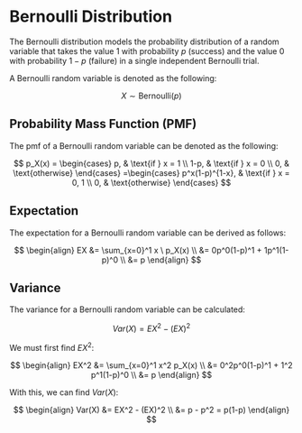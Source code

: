 # Bernoulli Distribution

The Bernoulli distribution models the probability distribution of a random variable that takes the value $1$ with probability $p$ (success) and the value $0$ with probability $1-p$ (failure) in a single independent Bernoulli trial.

A Bernoulli random variable is denoted as the following:

$$ X \sim \text{Bernoulli}(p) $$

## Probability Mass Function (PMF)

The pmf of a Bernoulli random variable can be denoted as the following:

$$
p_X(x) =
\begin{cases}
p, & \text{if } x = 1 \\
1-p, & \text{if } x = 0 \\
0, & \text{otherwise}
\end{cases}
=\begin{cases}
p^x(1-p)^{1-x}, & \text{if } x = 0, 1 \\
0, & \text{otherwise}
\end{cases}
$$

## Expectation

The expectation for a Bernoulli random variable can be derived as follows:

$$
\begin{align}
EX &= \sum_{x=0}^1 x \ p_X(x) \\
&= 0p^0(1-p)^1 + 1p^1(1-p)^0 \\
&= p
\end{align}
$$

## Variance

The variance for a Bernoulli random variable can be calculated:

$$ Var(X) = EX^2 - (EX)^2 $$

We must first find $EX^2$:

$$
\begin{align}
EX^2 &= \sum_{x=0}^1 x^2 p_X(x) \\
&= 0^2p^0(1-p)^1 + 1^2 p^1(1-p)^0 \\
&= p
\end{align}
$$

With this, we can find $Var(X)$:

$$
\begin{align}
Var(X) &= EX^2 - (EX)^2 \\
&= p - p^2 = p(1-p)
\end{align}
$$